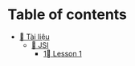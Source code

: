 # Table of contents

* [📖 Tài liệu](README.md)
  * [📕 JSI](tai-lieu/jsi/README.md)
    * [1⃣ Lesson 1](tai-lieu/jsi/lesson-1.md)
